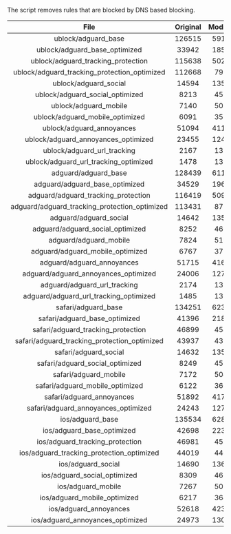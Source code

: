 The script removes rules that are blocked by DNS based blocking.


| File | Original | Modified |
|:----:|:-----:|:-----:|
| ublock/adguard_base | 126515 | 59122 |
| ublock/adguard_base_optimized | 33942 | 18590 |
| ublock/adguard_tracking_protection | 115638 | 50200 |
| ublock/adguard_tracking_protection_optimized | 112668 | 7998 |
| ublock/adguard_social | 14594 | 13541 |
| ublock/adguard_social_optimized | 8213 | 4561 |
| ublock/adguard_mobile | 7140 | 5010 |
| ublock/adguard_mobile_optimized | 6091 | 3577 |
| ublock/adguard_annoyances | 51094 | 41116 |
| ublock/adguard_annoyances_optimized | 23455 | 12408 |
| ublock/adguard_url_tracking | 2167 | 1319 |
| ublock/adguard_url_tracking_optimized | 1478 | 1316 |
| adguard/adguard_base | 128439 | 61115 |
| adguard/adguard_base_optimized | 34529 | 19607 |
| adguard/adguard_tracking_protection | 116419 | 50926 |
| adguard/adguard_tracking_protection_optimized | 113431 | 8711 |
| adguard/adguard_social | 14642 | 13596 |
| adguard/adguard_social_optimized | 8252 | 4604 |
| adguard/adguard_mobile | 7824 | 5190 |
| adguard/adguard_mobile_optimized | 6767 | 3750 |
| adguard/adguard_annoyances | 51715 | 41672 |
| adguard/adguard_annoyances_optimized | 24006 | 12705 |
| adguard/adguard_url_tracking | 2174 | 1326 |
| adguard/adguard_url_tracking_optimized | 1485 | 1323 |
| safari/adguard_base | 134251 | 62391 |
| safari/adguard_base_optimized | 41396 | 21884 |
| safari/adguard_tracking_protection | 46899 | 4542 |
| safari/adguard_tracking_protection_optimized | 43937 | 4398 |
| safari/adguard_social | 14632 | 13580 |
| safari/adguard_social_optimized | 8249 | 4591 |
| safari/adguard_mobile | 7172 | 5046 |
| safari/adguard_mobile_optimized | 6122 | 3607 |
| safari/adguard_annoyances | 51892 | 41774 |
| safari/adguard_annoyances_optimized | 24243 | 12784 |
| ios/adguard_base | 135534 | 62895 |
| ios/adguard_base_optimized | 42698 | 22387 |
| ios/adguard_tracking_protection | 46981 | 4550 |
| ios/adguard_tracking_protection_optimized | 44019 | 4406 |
| ios/adguard_social | 14690 | 13612 |
| ios/adguard_social_optimized | 8309 | 4605 |
| ios/adguard_mobile | 7267 | 5090 |
| ios/adguard_mobile_optimized | 6217 | 3648 |
| ios/adguard_annoyances | 52618 | 42396 |
| ios/adguard_annoyances_optimized | 24973 | 13091 |